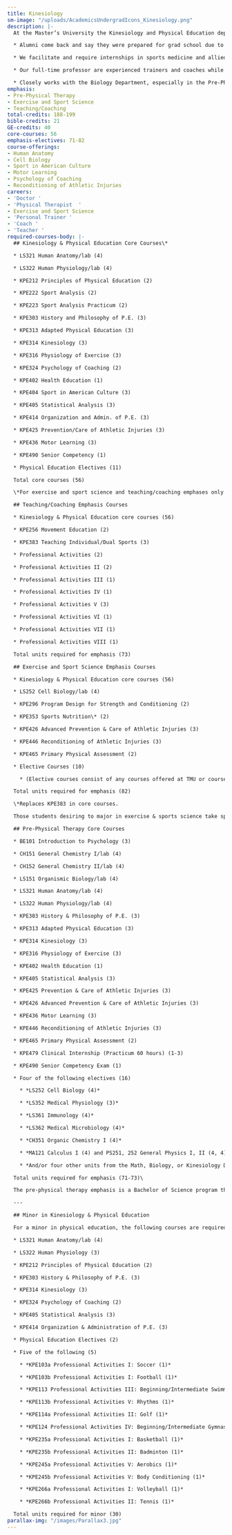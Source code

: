```yaml
---
title: Kinesiology
sm-image: "/uploads/AcademicsUndergradIcons_Kinesiology.png"
description: |-
  At the Master’s University the Kinesiology and Physical Education department prepares students to work with the human body as members of the Body of Christ. There are few schools like TMU where the professors actively serve as athletic trainers also. Hands-on classes in functional anatomy and current corrective exercise and assessment techniques prepare Kinesiology students to enter their choice of top- tier graduate schools. Internships are required and facilitated for Kinesiology majors, leading to an array of graduate studies in allied health or careers such as physical training or firefighting, and Physical Education graduates can coach or credential to teach PE after graduating.

  * Alumni come back and say they were prepared for grad school due to the hands-on experience in their classes and through their internships

  * We facilitate and require internships in sports medicine and allied health throughout a students time at school

  * Our full-time professor are experienced trainers and coaches while our part-time professor continue to work in the professional field

  * Closely works with the Biology Department, especially in the Pre-Physical Therapy Emphasis
emphasis:
- Pre-Physical Therapy
- Exercise and Sport Science
- Teaching/Coaching
total-credits: 188-199
bible-credits: 21
GE-credits: 40
core-courses: 56
emphasis-electives: 71-82
course-offerings:
- Human Anatomy
- Cell Biology
- Sport in American Culture
- Motor Learning
- Psychology of Coaching
- Reconditioning of Athletic Injuries
careers:
- 'Doctor '
- 'Physical Therapist  '
- Exercise and Sport Science
- 'Personal Trainer '
- 'Coach '
- 'Teacher '
required-courses-body: |-
  ## Kinesiology & Physical Education Core Courses\*

  * LS321 Human Anatomy/lab (4)

  * LS322 Human Physiology/lab (4)

  * KPE212 Principles of Physical Education (2)

  * KPE222 Sport Analysis (2)

  * KPE223 Sport Analysis Practicum (2)

  * KPE303 History and Philosophy of P.E. (3)

  * KPE313 Adapted Physical Education (3)

  * KPE314 Kinesiology (3)

  * KPE316 Physiology of Exercise (3)

  * KPE324 Psychology of Coaching (2)

  * KPE402 Health Education (1)

  * KPE404 Sport in American Culture (3)

  * KPE405 Statistical Analysis (3)

  * KPE414 Organization and Admin. of P.E. (3)

  * KPE425 Prevention/Care of Athletic Injuries (3)

  * KPE436 Motor Learning (3)

  * KPE490 Senior Competency (1)

  * Physical Education Electives (11)

  Total core courses (56)

  \*For exercise and sport science and teaching/coaching emphases only.

  ## Teaching/Coaching Emphasis Courses

  * Kinesiology & Physical Education core courses (56)

  * KPE256 Movement Education (2)

  * KPE383 Teaching Individual/Dual Sports (3)

  * Professional Activities (2)

  * Professional Activities II (2)

  * Professional Activities III (1)

  * Professional Activities IV (1)

  * Professional Activities V (3)

  * Professional Activities VI (1)

  * Professional Activities VII (1)

  * Professional Activities VIII (1)

  Total units required for emphasis (73)

  ## Exercise and Sport Science Emphasis Courses

  * Kinesiology & Physical Education core courses (56)

  * LS252 Cell Biology/lab (4)

  * KPE296 Program Design for Strength and Conditioning (2)

  * KPE353 Sports Nutrition\* (2)

  * KPE426 Advanced Prevention & Care of Athletic Injuries (3)

  * KPE446 Reconditioning of Athletic Injuries (3)

  * KPE465 Primary Physical Assessment (2)

  * Elective Courses (10)

    * (Elective courses consist of any courses offered at TMU or courses transferred in as Kinesiology courses other than required courses listed in each department emphasis.)

  Total units required for emphasis (82)

  \*Replaces KPE383 in core courses.

  Those students desiring to major in exercise & sports science take sports injury core courses in place of activity courses. However, the activity courses are required if a student is planning on completing a California State Single Subject Teaching Credential.

  ## Pre-Physical Therapy Core Courses

  * BE101 Introduction to Psychology (3)

  * CH151 General Chemistry I/lab (4)

  * CH152 General Chemistry II/lab (4)

  * LS151 Organismic Biology/lab (4)

  * LS321 Human Anatomy/lab (4)

  * LS322 Human Physiology/lab (4)

  * KPE303 History & Philosophy of P.E. (3)

  * KPE313 Adapted Physical Education (3)

  * KPE314 Kinesiology (3)

  * KPE316 Physiology of Exercise (3)

  * KPE402 Health Education (1)

  * KPE405 Statistical Analysis (3)

  * KPE425 Prevention & Care of Athletic Injuries (3)

  * KPE426 Advanced Prevention & Care of Athletic Injuries (3)

  * KPE436 Motor Learning (3)

  * KPE446 Reconditioning of Athletic Injuries (3)

  * KPE465 Primary Physical Assessment (2)

  * KPE479 Clinical Internship (Practicum 60 hours) (1-3)

  * KPE490 Senior Competency Exam (1)

  * Four of the following electives (16)

    * *LS252 Cell Biology (4)*

    * *LS352 Medical Physiology (3)*

    * *LS361 Immunology (4)*

    * *LS362 Medical Microbiology (4)*

    * *CH351 Organic Chemistry I (4)*

    * *MA121 Calculus I (4) and PS251, 252 General Physics I, II (4, 4)*

    * *And/or four other units from the Math, Biology, or Kinesiology Departments*

  Total units required for emphasis (71-73)\

  The pre-physical therapy emphasis is a Bachelor of Science program that prepares students to enter graduate programs in physical therapy (M.P.T./D.P.T.), occupational therapy (O.T.), physician assistant (PA-C), podiatric medicine (D.P.M.), chiropractics (D.C.), and other allied health programs.

  ---

  ## Minor in Kinesiology & Physical Education

  For a minor in physical education, the following courses are required:

  * LS321 Human Anatomy/lab (4)

  * LS322 Human Physiology (3)

  * KPE212 Principles of Physical Education (2)

  * KPE303 History & Philosophy of P.E. (3)

  * KPE314 Kinesiology (3)

  * KPE324 Psychology of Coaching (2)

  * KPE405 Statistical Analysis (3)

  * KPE414 Organization & Administration of P.E. (3)

  * Physical Education Electives (2)

  * Five of the following (5)

    * *KPE103a Professional Activities I: Soccer (1)*

    * *KPE103b Professional Activities I: Football (1)*

    * *KPE113 Professional Activities III: Beginning/Intermediate Swimming (1)*

    * *KPE113b Professional Activities V: Rhythms (1)*

    * *KPE114a Professional Activities II: Golf (1)*

    * *KPE124 Professional Activities IV: Beginning/Intermediate Gymnastics (1)*

    * *KPE235a Professional Activities I: Basketball (1)*

    * *KPE235b Professional Activities II: Badminton (1)*

    * *KPE245a Professional Activities V: Aerobics (1)*

    * *KPE245b Professional Activities V: Body Conditioning (1)*

    * *KPE266a Professional Activities I: Volleyball (1)*

    * *KPE266b Professional Activities II: Tennis (1)*

  Total units required for minor (30)
parallax-img: "/images/Parallax3.jpg"
---
```


